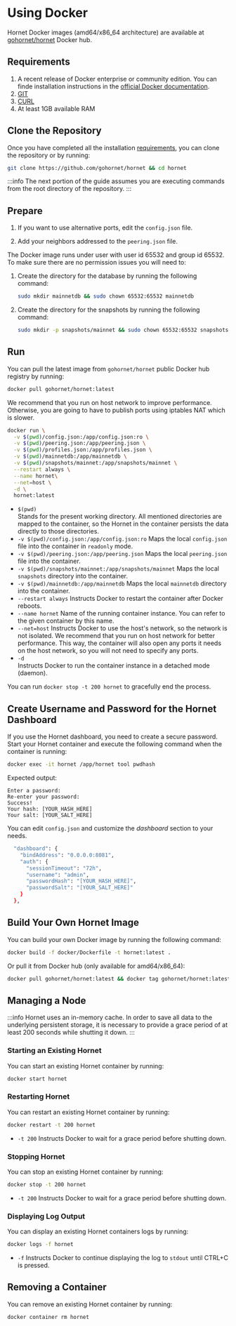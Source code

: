# Using Docker

Hornet Docker images (amd64/x86_64 architecture) are available at [gohornet/hornet](https://hub.docker.com/r/gohornet/hornet) Docker hub.

## Requirements

1. A recent release of Docker enterprise or community edition. You can finde installation instructions in the [official Docker documentation](https://docs.docker.com/engine/install/).
2. [GIT](https://git-scm.com/)
3. [CURL](https://curl.se/)
4. At least 1GB available RAM

## Clone the Repository

Once you have completed all the installation [requirements](#requirements), you can clone the repository or by running:

```sh
git clone https://github.com/gohornet/hornet && cd hornet
```

:::info
The next portion of the guide assumes you are executing commands from the root directory of the repository.
:::

## Prepare

1. If you want to use alternative ports, edit the `config.json` file.

2. Add your neighbors addressed to the `peering.json` file.

The Docker image runs under user with user id 65532 and group id 65532. To make sure there are no permission issues you will need to:

1. Create the directory for the database by running the following command:

   ```sh
   sudo mkdir mainnetdb && sudo chown 65532:65532 mainnetdb
   ```

2. Create the directory for the snapshots by running the following command:

   ```sh
   sudo mkdir -p snapshots/mainnet && sudo chown 65532:65532 snapshots -R
   ```

## Run

You can pull the latest image from `gohornet/hornet` public Docker hub registry by running:

```bash
docker pull gohornet/hornet:latest
```

We recommend that you run on host network to improve performance.  Otherwise, you are going to have to publish ports using iptables NAT which is slower.

```sh
docker run \
  -v $(pwd)/config.json:/app/config.json:ro \
  -v $(pwd)/peering.json:/app/peering.json \
  -v $(pwd)/profiles.json:/app/profiles.json \
  -v $(pwd)/mainnetdb:/app/mainnetdb \
  -v $(pwd)/snapshots/mainnet:/app/snapshots/mainnet \
  --restart always \
  --name hornet\
  --net=host \
  -d \
  hornet:latest
```
* `$(pwd)` \
Stands for the present working directory. All mentioned directories are mapped to the container, so the Hornet in the container persists the data directly to those directories.
* `-v $(pwd)/config.json:/app/config.json:ro` 
Maps the local `config.json` file into the container in `readonly` mode.
* `-v $(pwd)/peering.json:/app/peering.json` 
Maps the local `peering.json` file into the container.
* `-v $(pwd)/snapshots/mainnet:/app/snapshots/mainnet` 
Maps the local `snapshots` directory into the container.
* `-v $(pwd)/mainnetdb:/app/mainnetdb` 
Maps the local `mainnetdb` directory into the container.
* `--restart always` 
Instructs Docker to restart the container after Docker reboots.
* `--name hornet` 
Name of the running container instance. You can refer to the given container by this name.
* `--net=host` 
Instructs Docker to use the host's network, so the network is not isolated. We recommend that you run on host network for better performance.  This way, the container will also open any ports it needs on the host network, so you will not need to specify any ports.
* `-d` \
Instructs Docker to run the container instance in a detached mode (daemon).

You can run `docker stop -t 200 hornet` to gracefully end the process.

## Create Username and Password for the Hornet Dashboard

If you use the Hornet dashboard, you need to create a secure password. Start your Hornet container and execute the following command when the container is running:

```sh
docker exec -it hornet /app/hornet tool pwdhash

```

Expected output:

```plaintext
Enter a password:
Re-enter your password:
Success!
Your hash: [YOUR_HASH_HERE]
Your salt: [YOUR_SALT_HERE]
```

You can edit `config.json` and customize the _dashboard_ section to your needs.

```sh
  "dashboard": {
    "bindAddress": "0.0.0.0:8081",
    "auth": {
      "sessionTimeout": "72h",
      "username": "admin",
      "passwordHash": "[YOUR_HASH_HERE]",
      "passwordSalt": "[YOUR_SALT_HERE]"
    }
  },
```

## Build Your Own Hornet Image

You can build your own Docker image by running the following command:

```sh
docker build -f docker/Dockerfile -t hornet:latest .
```

Or pull it from Docker hub (only available for amd64/x86_64):

```sh
docker pull gohornet/hornet:latest && docker tag gohornet/hornet:latest hornet:latest
```

## Managing a Node

:::info
Hornet uses an in-memory cache.  In order to save all data to the underlying persistent storage, it is necessary to provide a grace period of at least 200 seconds while shutting it down.
:::

### Starting an Existing Hornet

You can start an existing Hornet container by running:

```bash
docker start hornet
```

### Restarting Hornet

You can restart an existing Hornet container by running:

```bash
docker restart -t 200 hornet
```

* `-t 200` Instructs Docker to wait for a grace period before shutting down.

### Stopping Hornet

You can stop an existing Hornet container by running:

```bash
docker stop -t 200 hornet
```

* `-t 200` Instructs Docker to wait for a grace period before shutting down.

### Displaying Log Output

You can display an existing Hornet containers logs by running:

```bash
docker logs -f hornet
```

* `-f`
Instructs Docker to continue displaying the log to `stdout` until CTRL+C is pressed.

## Removing a Container

You can remove an existing Hornet container by running:

```bash
docker container rm hornet
```
